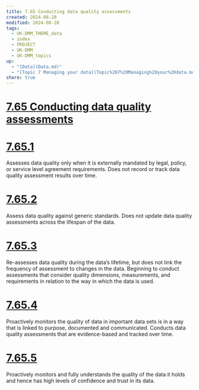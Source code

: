 ```yaml
---
title: 7.65 Conducting data quality assessments
created: 2024-08-28
modified: 2024-08-28
tags:
  - UK-DMM_THEME_data
  - index
  - PROJECT
  - UK-DMM
  - UK-DMM_topics
up:
  - "[Data](Data.md)"
  - "[Topic 7 Managing your data](Topic%207%20Managing%20your%20data.md)"
share: true
---
```

# [7.65 Conducting data quality assessments](7.65%20Conducting%20data%20quality%20assessments.md)
# [7.65.1](7.65.1.md)

Assesses data quality only when it is externally mandated by legal, policy, or service level agreement requirements. Does not record or track data quality assessment results over time.

# [7.65.2](7.65.2.md)

Assess data quality against generic standards. Does not update data quality assessments across the lifespan of the data.

# [7.65.3](7.65.3.md)

Re-assesses data quality during the data’s lifetime, but does not link the frequency of assessment to changes in the data. Beginning to conduct assessments that consider quality dimensions, measurements, and requirements in relation to the way in which the data is used.

# [7.65.4](7.65.4.md)

Proactively monitors the quality of data in important data sets is in a way that is linked to purpose, documented and communicated. Conducts data quality assessments that are evidence-based and tracked over time.

# [7.65.5](7.65.5.md)

Proactively monitors and fully understands the quality of the data it holds and hence has high levels of confidence and trust in its data.
